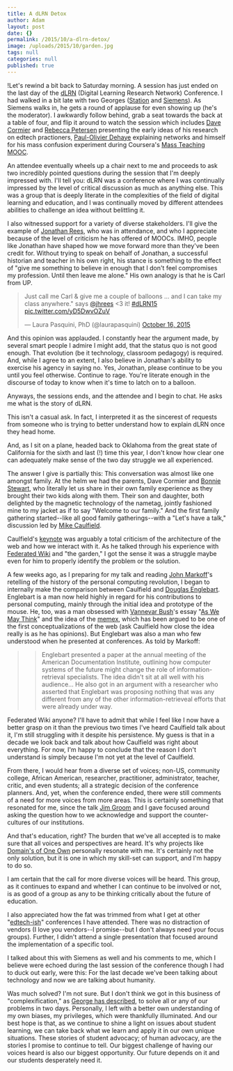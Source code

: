 ```yaml
---
title: A dLRN Detox
author: Adam
layout: post
date: {}
permalink: /2015/10/a-dlrn-detox/
image: /uploads/2015/10/garden.jpg
tags: null
categories: null
published: true
---
```



!Let's rewind a bit back to Saturday morning. A session has just ended on the last day of the [dLRN][1] (Digital Learning Research Network) Conference. I had walked in a bit late with two Georges ([Station][2] and [Siemens][3]). As Siemens walks in, he gets a round of applause for even showing up (he's the moderator). I awkwardly follow behind, grab a seat towards the back at a table of four, and flip it around to watch the session which includes [Dave Cormier][4] and [Rebecca Petersen][5] presenting the early ideas of his research on edtech practioners, [Paul-Olivier Dehaye][6] explaining networks and himself for his mass confusion experiment during Coursera's [Mass Teaching MOOC][7].

An attendee eventually wheels up a chair next to me and proceeds to ask two incredibly pointed questions during the session that I'm deeply impressed with. I'll tell you: dLRN was a conference where I was continually impressed by the level of critical discussion as much as anything else. This was a group that is deeply literate in the complexities of the field of digital learning and education, and I was continually moved by different attendees abilities to challenge an idea without belittling it.

I also witnessed support for a variety of diverse stakeholders. I'll give the example of [Jonathan Rees][8], who was in attendance, and who I appreciate because of the level of criticism he has offered of MOOCs. IMHO, people like Jonathan have shaped how we move forward more than they've been credit for. Without trying to speak on behalf of Jonathan, a successful historian and teacher in his own right, his stance is something to the effect of "give me something to believe in enough that I don't feel compromises my profession. Until then leave me alone." His own analogy is that he is Carl from UP.

<blockquote class="twitter-tweet" lang="en"><p lang="en" dir="ltr">Just call me Carl &amp; give me a couple of balloons ... and I can take my class anywhere.&quot; says <a href="https://twitter.com/jhrees">@jhrees</a> &lt;3 it! <a href="https://twitter.com/hashtag/dLRN15?src=hash">#dLRN15</a> <a href="http://t.co/yD5DwvOZuV">pic.twitter.com/yD5DwvOZuV</a></p>&mdash; Laura Pasquini, PhD (@laurapasquini) <a href="https://twitter.com/laurapasquini/status/655158892532371456">October 16, 2015</a></blockquote> <script async src="//platform.twitter.com/widgets.js" charset="utf-8"></script>

And this opinion was applauded. I constantly hear the argument made, by several smart people I admire I might add, that the status quo is not good enough. That evolution (be it technology, classroom pedagogy) is required. And, while I agree to an extent, I also believe in Jonathan's ability to exercise his agency in saying no. Yes, Jonathan, please continue to be you until you feel otherwise. Continue to rage. You're literate enough in the discourse of today to know when it's time to latch on to a balloon.

Anyways, the sessions ends, and the attendee and I begin to chat. He asks me what is the story of dLRN.

This isn't a casual ask. In fact, I interpreted it as the sincerest of requests from someone who is trying to better understand how to explain dLRN once they head home.

And, as I sit on a plane, headed back to Oklahoma from the great state of California for the sixth and last (!) time this year, I don't know how clear one can adequately make sense of the two day struggle we all experienced.

The answer I give is partially this: This conversation was almost like one amongst family. At the helm we had the parents, Dave Cormier and [Bonnie Stewart][9], who literally let us share in their own family experience as they brought their two kids along with them. Their son and daughter, both delighted by the magnetic technology of the nametag, jointly fashioned mine to my jacket as if to say "Welcome to our family." And the first family gathering started--like all good family gatherings--with a "Let's have a talk," discussion led by [Mike Caulfield][10].

Caulfield's [keynote][11] was arguably a total criticism of the architecture of the web and how we interact with it. As he talked through his experience with [Federated Wiki][12] and "the garden," I got the sense it was a struggle maybe even for him to properly identify the problem or the solution.

A few weeks ago, as I preparing for my talk and reading [John Markoff][13]'s retelling of the history of the personal computing revolution, I began to internally make the comparison between Caulfield and [Douglas Englebart][14]. Englebart is a man now held highly in regard for his contributions to personal computing, mainly through the initial idea and prototype of the mouse. He, too, was a man obsessed with [Vannevar Bush][15]'s essay "[As We May Think][16]" and the idea of the [memex][17], which has been argued to be one of the first conceptualizations of the web (ask Caulfield how close the idea really is as he has opinions). But Englebart was also a man who few understood when he presented at conferences. As told by Markoff:

>> Englebart presented a paper at the annual meeting of the American Documentation Institute, outlining how computer systems of the future might change the role of information-retrieval specialists. The idea didn't sit at all well with his audience... He also got in an argument with a researcher who asserted that Englebart was proposing nothing that was any different from any of the other information-retrieveal efforts that were already under way.

Federated Wiki anyone? I'll have to admit that while I feel like I now have a better grasp on it than the previous two times I've heard Caulfield talk about it, I'm still struggling with it despite his persistence. My guess is that in a decade we look back and talk about how Caulfield was right about everything. For now, I'm happy to conclude that the reason I don't understand is simply because I'm not yet at the level of Caulfield.

From there, I would hear from a diverse set of voices; non-US, community college, African American, researcher, practitioner, administrator, teacher, critic, and even students; all a strategic decision of the conference planners. And, yet, when the conference ended, there were still comments of a need for more voices from more areas. This is certainly something that resonated for me, since the talk [Jim Groom][18] and I gave focused around asking the question how to we acknowledge and support the counter-cultures of our institutions.

And that's education, right? The burden that we've all accepted is to make sure that all voices and perspectives are heard. It's why projects like [Domain's of One Own][19] personally resonate with me. It's certainly not the only solution, but it is one in which my skill-set can support, and I'm happy to do so.

I am certain that the call for more diverse voices will be heard. This group, as it continues to expand and whether I can continue to be involved or not, is as good of a group as any to be thinking critically about the future of education.

I also appreciated how the fat was trimmed from what I get at other "[edtech-ish][20]" conferences I have attended. There was no distraction of vendors (I love you vendors--I promise--but I don't always need your focus groups). Further, I didn't attend a single presentation that focused around the implementation of a specific tool.

I talked about this with Siemens as well and his comments to me, which I believe were echoed during the last session of the conference though I had to duck out early, were this: For the last decade we've been talking about technology and now we are talking about humanity.

Was much solved? I'm not sure. But I don't think we got in this business of "complexification," as [George has described][21], to solve all or any of our problems in two days. Personally, I left with a better own understanding of my own biases, my privileges,  which were thankfully illuminated. And our best hope is that, as we continue to shine a light on issues about student learning, we can take back what we learn and apply it in our own unique situations. These stories of student advocacy; of human advocacy, are the stories I promise to continue to tell. Our biggest challenge of having our voices heard is also our biggest opportunity. Our future depends on it and our students desperately need it.

[1]: http://linkresearchlab.org/dlrn2015/
[2]: https://twitter.com/harmonygritz
[3]: https://twitter.com/gsiemens
[4]: https://twitter.com/davecormier
[5]: https://twitter.com/rpetersmauri
[6]: https://twitter.com/podehaye
[7]: http://chronicle.com/blogs/wiredcampus/u-of-zurich-says-professor-deleted-mooc-to-raise-student-engagement/53803
[8]: https://twitter.com/jhrees
[9]: https://twitter.com/bonstewart
[10]: https://twitter.com/holden
[11]: http://hapgood.us/2015/10/17/the-garden-and-the-stream-a-technopastoral/
[12]: http://journal.hapgood.net/view/welcome-visitors
[13]: https://en.wikipedia.org/wiki/John_Markoff
[14]: https://en.wikipedia.org/wiki/Douglas_Engelbart
[15]: https://en.wikipedia.org/wiki/Vannevar_Bush
[16]: http://www.theatlantic.com/magazine/archive/1945/07/as-we-may-think/303881/
[17]: https://en.wikipedia.org/wiki/Memex
[18]: https://twitter.com/jimgroom
[19]: http://umw.domains/
[20]: https://twitter.com/gsiemens/status/655531768808771584
[21]: http://www.slideshare.net/gsiemens/complexification-of-higher-education
